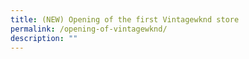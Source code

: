 ```yaml
---
title: (NEW) Opening of the first Vintagewknd store
permalink: /opening-of-vintagewknd/
description: ""
---
```

